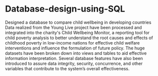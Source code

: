 # Database-design-using-SQL
Designed a database to compare child wellbeing in developing countries
Data realized from the Young Live project have been processed and integrated into the charity's 
Child Wellbeing Monitor, a reporting tool for child poverty analysis to better understand the root 
causes and effects of childhood poverty in low-income nations for effective child welfare 
interventions and influence the formulation of future policy. 
The huge datasets have been broken down into views and tables to aid effective information 
interpretation. Several database features have also been introduced to assure data integrity, 
security, concurrence, and other variables that contribute to the system’s overall effectiveness.
